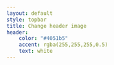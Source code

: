 ```yaml
---
layout: default
style: topbar
title: Change header image
header:
    color: "#4051b5"
    accent: rgba(255,255,255,0.5)
    text: white
---
```


